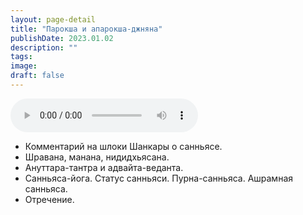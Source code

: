 ```yaml
---
layout: page-detail
title: "Парокша и апарокша-джняна"
publishDate: 2023.01.02
description: ""
tags:
image:
draft: false
---
```


<audio title="2023.01.02 - Парокша и апарокша-джняна.mp3" src="/upload/iblock/358/3584ee6d8992424c3fd3a5d547525ae3.mp3" controls=""></audio>

* Комментарий на шлоки Шанкары о санньясе.
* Шравана, манана, нидидхьясана.
* Ануттара-тантра и адвайта-веданта.
* Санньяса-йога. Статус санньяси. Пурна-санньяса. Ашрамная санньяса.
* Отречение.

  
